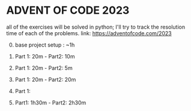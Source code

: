# ADVENT OF CODE 2023

all of the exercises will be solved in python; I'll try to track the resolution time of each of the problems. link: https://adventofcode.com/2023

0. base project setup : ~1h
1. Part 1: 20m - Part2: 10m 
2. Part 1: 20m - Part2: 5m
3. Part 1: 20m - Part2: 20m
4. Part 1: 

24. Part1: 1h30m - Part2: 2h30m
